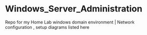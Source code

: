 # Windows_Server_Administration
Repo for my Home Lab windows domain environment | Network configuration , setup diagrams listed here 
